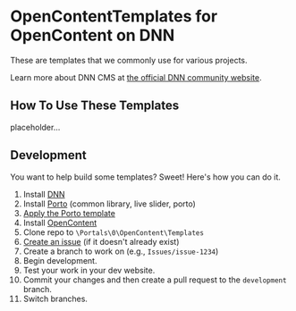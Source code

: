 # OpenContentTemplates for OpenContent on DNN

These are templates that we commonly use for various projects.

Learn more about DNN CMS at [the official DNN community website](https://dncommunity.org).

## How To Use These Templates

placeholder...

## Development

You want to help build some templates? Sweet!  Here's how you can do it.

1. Install [DNN](https://www.nvquicksite.com/)
2. Install [Porto](https://www.mandeeps.com/support/knowledgebase/install-activate-a-theme-in-dnn-9x) (common library, live slider, porto)
3. [Apply the Porto template](https://www.mandeeps.com/support/knowledgebase/import-a-portal-template-in-dnn-91)
4. Install [OpenContent](https://github.com/sachatrauwaen/OpenForm/releases/latest)
5. Clone repo to `\Portals\0\OpenContent\Templates`
6. [Create an issue](https://github.com/UpendoVentures/OpenContentTemplates/issues) (if it doesn't already exist)
7. Create a branch to work on (e.g., `Issues/issue-1234`)
8. Begin development.
9. Test your work in your dev website.
10. Commit your changes and then create a pull request to the `development` branch.
11. Switch branches.
